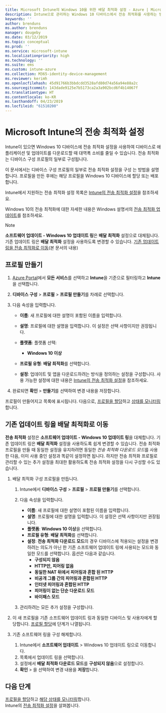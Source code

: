 ```yaml
---
title: Microsoft Intune의 Windows 10을 위한 배달 최적화 설정 - Azure | Microsoft Docs
description: Intune으로 관리하는 Windows 10 디바이스에서 전송 최적화를 사용하는 방법을 구성합니다. Intune에서 디바이스 구성 프로필을 만들어 인터넷을 통해 업데이트를 설치합니다. 또한 기존 업데이트 링을 배달 최적화 프로필로 바꾸는 방법을 참조하세요.
keywords: ''
author: brenduns
ms.author: brenduns
manager: dougeby
ms.date: 03/12/2019
ms.topic: conceptual
ms.prod: ''
ms.service: microsoft-intune
ms.localizationpriority: high
ms.technology: ''
ms.suite: ems
ms.custom: intune-azure
ms.collection: M365-identity-device-management
ms.reviewer: kerimh
ms.openlocfilehash: 45d91766b3bbdcdd3528afd80d74a56a94e88a2c
ms.sourcegitcommit: 143dade9125e7b5173ca2a3a902bcd6f4b14067f
ms.translationtype: HT
ms.contentlocale: ko-KR
ms.lasthandoff: 04/23/2019
ms.locfileid: "61510200"
---
```

# <a name="delivery-optimization-settings-in-microsoft-intune"></a>Microsoft Intune의 전송 최적화 설정

Intune이 있으면 Windows 10 디바이스에 전송 최적화 설정을 사용하여 디바이스로 애플리케이션 및 업데이트를 다운로드할 때 대역폭 소비를 줄일 수 있습니다. 전송 최적화는 디바이스 구성 프로필의 일부로 구성됩니다.  

이 문서에서는 디바이스 구성 프로필의 일부로 전송 최적화 설정을 구성 는 방법을 설명합니다. 프로필을 만든 후에는 해당 프로필을 Windows 10 디바이스에 할당 또는 배포합니다. 

Intune에서 지원하는 전송 최적화 설정 목록은 [Intune의 전송 최적화 설정](delivery-optimization-settings.md)을 참조하세요.  

Windows 10의 전송 최적화에 대한 자세한 내용은 Windows 설명서의 [전송 최적화 업데이트](https://docs.microsoft.com/windows/deployment/update/waas-delivery-optimization)를 참조하세요.  


> [!NOTE]
> **소프트웨어 업데이트 - Windows 10 업데이트 링**은 **배달 최적화** 설정으로 대체됩니다. 기존 업데이트 링은 **배달 최적화** 설정을 사용하도록 변경할 수 있습니다. [기존 업데이트 링을 전송 최적화로 이동](#move-existing-update-rings-to-delivery-optimization)(본 문서의 내용) 
## <a name="create-the-profile"></a>프로필 만들기

1. [Azure Portal](https://portal.azure.com)에서 **모든 서비스**를 선택하고 **Intune**을 기준으로 필터링하고 **Intune**을 선택합니다.

2. **디바이스 구성** > **프로필** > **프로필 만들기**를 차례로 선택합니다.

3. 다음 속성을 입력합니다.

    - **이름**: 새 프로필에 대한 설명이 포함된 이름을 입력합니다.
    - **설명**: 프로필에 대한 설명을 입력합니다. 이 설정은 선택 사항이지만 권장됩니다.
    - **플랫폼**: 플랫폼 선택:  

        - **Windows 10 이상**

    - **프로필 유형**: **배달 최적화**를 선택합니다.
    - **설정**: 업데이트 및 앱을 다운로드하려는 방식을 정의하는 설정을 구성합니다. 사용 가능한 설정에 대한 내용은 [Intune의 전송 최적화 설정](delivery-optimization-settings.md)을 참조하세요.

4. 완료되면 **확인** > **만들기**를 선택하여 변경 내용을 저장합니다.

프로필이 만들어지고 목록에 표시됩니다. 다음으로, [프로필을 할당](device-profile-assign.md)하고 [상태를 모니터링](device-profile-monitor.md)합니다.

## <a name="move-existing-update-rings-to-delivery-optimization"></a>기존 업데이트 링을 배달 최적화로 이동

**전송 최적화** 설정은 **소프트웨어 업데이트 - Windows 10 업데이트 링**을 대체합니다. 기존 업데이트 링은 **배달 최적화** 설정을 사용하도록 쉽게 변경할 수 있습니다. 전송 최적화 프로필을 만들 때 동일한 설정을 유지하려면 동일한 *전송 최적화 다운로드 모드*를 사용한 다음, 이미 사용 중인 설정과 똑같이 설정하면 됩니다. 하지만 전송 최적화 프로필로 관리할 수 있는 추가 설정을 최대한 활용하도록 전송 최적화 설정을 다시 구성할 수도 있습니다.

1. 배달 최적화 구성 프로필을 만듭니다.

    1. Intune에서 **디바이스 구성** > **프로필** > **프로필 만들기**를 선택합니다.
    2. 다음 속성을 입력합니다.

        - **이름**: 새 프로필에 대한 설명이 포함된 이름을 입력합니다.
        - **설명**: 프로필에 대한 설명을 입력합니다. 이 설정은 선택 사항이지만 권장됩니다.
        - **플랫폼**: **Windows 10 이상**을 선택합니다.
        - **프로필 유형**: **배달 최적화**를 선택합니다.
        - **설정**: **전송 최적화 다운로드 모드**의 경우 디바이스에 적용되는 설정을 변경하려는 의도가 아닌 한 기존 소프트웨어 업데이트 링에 사용되는 모드와 동일한 모드를 선택합니다. 옵션은 다음과 같습니다.
            - **구성되지 않음**
            - **HTTP만, 피어링 없음**
            - **동일한 NAT 뒤에서 피어링과 혼합 된 HTTP**
            - **비공개 그룹 간의 피어링과 혼합된 HTTP**
            - **인터넷 피어링과 혼합된 HTTP**
            - **피어링이 없는 단순 다운로드 모드**
            - **바이패스 모드**
    3. 관리하려는 모든 추가 설정을 구성합니다.
1. 이 새 프로필을 기존 소프트웨어 업데이트 링과 동일한 디바이스 및 사용자에게 할당합니다. [프로필 할당](device-profile-assign.md)에 단계가 나열됩니다.

3. 기존 소프트웨어 링을 구성 해제합니다.
    1. Intune에서 **소프트웨어 업데이트** > Windows 10 업데이트 링으로 이동합니다.
    2. 목록에서 업데이트 링을 선택합니다.
    3. 설정에서 **배달 최적화 다운로드 모드**를 **구성되지 않음**으로 설정합니다.
    4. **확인** > 을 선택하여 변경 내용을 **저장**합니다.

## <a name="next-steps"></a>다음 단계

[프로필을 할당](device-profile-assign.md)하고 [해당 상태를 모니터링](device-profile-monitor.md)합니다.  
Intune의 [전송 최적화 설정](delivery-optimization-settings.md)을 살펴봅니다.
